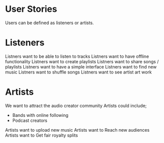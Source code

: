 # User Stories

Users can be defined as listeners or artists. 

# Listeners

Listners want to be able to listen to tracks 
Listners want to have offline functionality
Listners want to create playlists
Listners want to share songs / playlists
Listners want to have a simple interface
Listners want to find new music
Listners want to shuffle songs
Listners want to see artist art work


# Artists

We want to attract the audio creator community
Artists could include;

- Bands with online following
- Podcast creators

Artists want to upload new music
Artists want to Reach new audiences
Artists want to Get fair royalty splits
